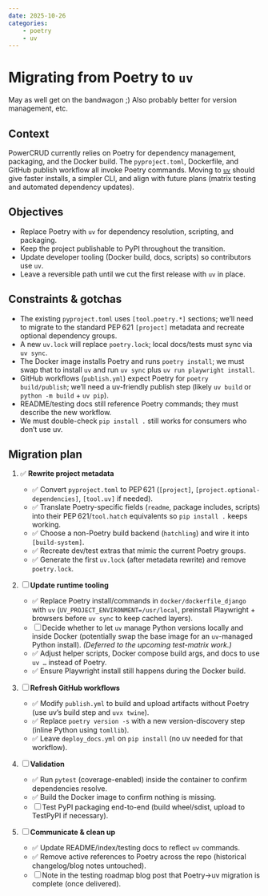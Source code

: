 ```yaml
---
date: 2025-10-26
categories:
    - poetry
    - uv
---
```

# Migrating from Poetry to `uv`

May as well get on the bandwagon ;) Also probably better for version management, etc.
<!-- more -->

## Context

PowerCRUD currently relies on Poetry for dependency management, packaging, and the Docker build. The `pyproject.toml`, Dockerfile, and GitHub publish workflow all invoke Poetry commands. Moving to [`uv`](https://github.com/astral-sh/uv) should give faster installs, a simpler CLI, and align with future plans (matrix testing and automated dependency updates).

## Objectives

- Replace Poetry with `uv` for dependency resolution, scripting, and packaging.
- Keep the project publishable to PyPI throughout the transition.
- Update developer tooling (Docker build, docs, scripts) so contributors use `uv`.
- Leave a reversible path until we cut the first release with `uv` in place.

## Constraints & gotchas

- The existing `pyproject.toml` uses `[tool.poetry.*]` sections; we’ll need to migrate to the standard PEP 621 `[project]` metadata and recreate optional dependency groups.
- A new `uv.lock` will replace `poetry.lock`; local docs/tests must sync via `uv sync`.
- The Docker image installs Poetry and runs `poetry install`; we must swap that to install `uv` and run `uv sync` plus `uv run playwright install`.
- GitHub workflows (`publish.yml`) expect Poetry for `poetry build/publish`; we’ll need a uv-friendly publish step (likely `uv build` or `python -m build` + `uv pip`).
- README/testing docs still reference Poetry commands; they must describe the new workflow.
- We must double-check `pip install .` still works for consumers who don’t use uv.

## Migration plan

1. ✅ **Rewrite project metadata**
    - ✅ Convert `pyproject.toml` to PEP 621 (`[project]`, `[project.optional-dependencies]`, `[tool.uv]` if needed).
    - ✅ Translate Poetry-specific fields (`readme`, package includes, scripts) into their PEP 621/`tool.hatch` equivalents so `pip install .` keeps working.
    - ✅ Choose a non-Poetry build backend (`hatchling`) and wire it into `[build-system]`.
    - ✅ Recreate dev/test extras that mimic the current Poetry groups.
    - ✅ Generate the first `uv.lock` (after metadata rewrite) and remove `poetry.lock`.

2. ☐ **Update runtime tooling**
    - ✅ Replace Poetry install/commands in `docker/dockerfile_django` with `uv` (`UV_PROJECT_ENVIRONMENT=/usr/local`, preinstall Playwright + browsers before `uv sync` to keep cached layers).
    - ☐ Decide whether to let `uv` manage Python versions locally and inside Docker (potentially swap the base image for an `uv`-managed Python install). *(Deferred to the upcoming test-matrix work.)*
    - ✅ Adjust helper scripts, Docker compose build args, and docs to use `uv …` instead of Poetry.
    - ✅ Ensure Playwright install still happens during the Docker build.

3. ☐ **Refresh GitHub workflows**
    - ✅ Modify `publish.yml` to build and upload artifacts without Poetry (use uv’s build step and `uvx twine`).
    - ✅ Replace `poetry version -s` with a new version-discovery step (inline Python using `tomllib`).
    - ✅ Leave `deploy_docs.yml` on `pip install` (no uv needed for that workflow).

4. ☐ **Validation**
    - ✅ Run `pytest` (coverage-enabled) inside the container to confirm dependencies resolve.
    - ✅ Build the Docker image to confirm nothing is missing.
    - ☐ Test PyPI packaging end-to-end (build wheel/sdist, upload to TestPyPI if necessary).

5. ☐ **Communicate & clean up**
    - ✅ Update README/index/testing docs to reflect `uv` commands.
    - ✅ Remove active references to Poetry across the repo (historical changelog/blog notes untouched).
    - ☐ Note in the testing roadmap blog post that Poetry→uv migration is complete (once delivered).
